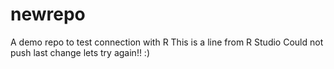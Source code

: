 # newrepo
A demo repo to test connection with R
This is a line from R Studio
Could not push last change lets try again!! :)
